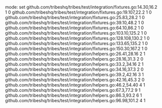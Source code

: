 mode: set
github.com/tribeshq/tribes/test/integration/fixtures.go:14.30,16.2 1 0
github.com/tribeshq/tribes/test/integration/fixtures.go:19.107,22.2 1 0
github.com/tribeshq/tribes/test/integration/fixtures.go:25.83,28.2 1 0
github.com/tribeshq/tribes/test/integration/fixtures.go:39.10,48.2 1 0
github.com/tribeshq/tribes/test/integration/fixtures.go:64.10,86.2 1 0
github.com/tribeshq/tribes/test/integration/fixtures.go:103.10,125.2 1 0
github.com/tribeshq/tribes/test/integration/fixtures.go:128.108,130.2 1 0
github.com/tribeshq/tribes/test/integration/fixtures.go:133.65,135.2 1 0
github.com/tribeshq/tribes/test/integration/fixtures.go:150.30,167.2 1 0
github.com/tribeshq/tribes/test/integration/helpers.go:26.41,28.16 2 1
github.com/tribeshq/tribes/test/integration/helpers.go:28.16,31.3 2 0
github.com/tribeshq/tribes/test/integration/helpers.go:33.2,34.16 2 1
github.com/tribeshq/tribes/test/integration/helpers.go:34.16,37.3 2 0
github.com/tribeshq/tribes/test/integration/helpers.go:39.2,42.16 3 1
github.com/tribeshq/tribes/test/integration/helpers.go:42.16,45.3 2 0
github.com/tribeshq/tribes/test/integration/helpers.go:46.2,54.40 4 1
github.com/tribeshq/tribes/test/integration/helpers.go:67.3,77.2 9 1
github.com/tribeshq/tribes/test/integration/helpers.go:86.3,93.2 6 1
github.com/tribeshq/tribes/test/integration/helpers.go:96.98,101.2 4 1
